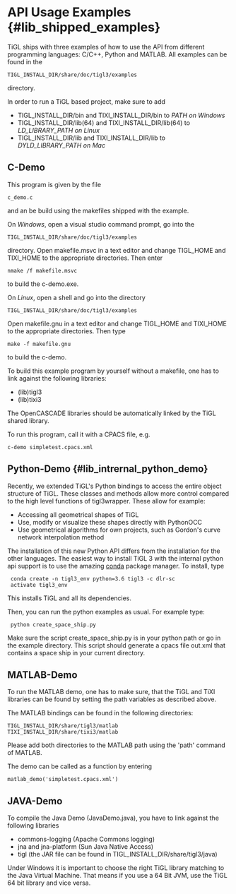 API Usage Examples {#lib_shipped_examples}
=========================

TiGL ships with three examples of how to use the API from different programming languages: C/C++, Python and MATLAB. 
All examples can be found in the

    TIGL_INSTALL_DIR/share/doc/tigl3/examples

directory.

In order to run a TiGL based project, make sure to add
  - TIGL_INSTALL_DIR/bin and TIXI_INSTALL_DIR/bin to *PATH on Windows*
  - TIGL_INSTALL_DIR/lib(64) and TIXI_INSTALL_DIR/lib(64) to *LD_LIBRARY_PATH on Linux*
  - TIGL_INSTALL_DIR/lib and TIXI_INSTALL_DIR/lib to *DYLD_LIBRARY_PATH on Mac*
	
	
C-Demo
------

This program is given by the file 

    c_demo.c

and an be build using the makefiles shipped with the example.

On *Windows*, open a visual studio command prompt, go into the 

    TIGL_INSTALL_DIR/share/doc/tigl3/examples 

directory. Open makefile.msvc in a text editor and
change TIGL_HOME and TIXI_HOME to the appropriate directories. Then enter

    nmake /f makefile.msvc

to build the c-demo.exe.

On *Linux*, open a shell and go into the directory 

    TIGL_INSTALL_DIR/share/doc/tigl3/examples 

Open makefile.gnu in a text editor and change TIGL_HOME and TIXI_HOME to the appropriate directories.
Then type

    make -f makefile.gnu

to build the c-demo.


To build this example program by yourself without a makefile, one has to link against the following libraries:
  - (lib)tigl3
  - (lib)tixi3

The OpenCASCADE libraries should be automatically linked by the TiGL shared library.

To run this program, call it with a CPACS file, e.g.

    c-demo simpletest.cpacs.xml

    
Python-Demo {#lib_intrernal_python_demo}
---------------------

Recently, we extended TiGL's Python bindings to access the entire object structure of TiGL. 
These classes and methods allow more control compared to the high level functions of tigl3wrapper.
These allow for example:

   - Accessing all geometrical shapes of TiGL
   - Use, modify or visualize these shapes directly with PythonOCC
   - Use geometrical algorithms for own projects, such as Gordon's curve network interpolation method

The installation of this new Python API differs from the installation for the other languages.
The easiest way to install TiGL 3 with the internal python api support is to use the
amazing [conda](http://conda.pydata.org/miniconda.html) package manager. To install, type

     conda create -n tigl3_env python=3.6 tigl3 -c dlr-sc
     activate tigl3_env
    
This installs TiGL and all its dependencies. 

Then, you can run the python examples as usual. For example type:

     python create_space_ship.py

Make sure the script create_space_ship.py is in your python path or go in the example
directory. This script should generate a cpacs file out.xml that contains a space ship
in your current directory.


MATLAB-Demo
-----------
To run the MATLAB demo, one has to make sure, that the TiGL and TiXI libraries
can be found by setting the path variables as described above. 

The MATLAB bindings can be found in the following directories:

    TIGL_INSTALL_DIR/share/tigl3/matlab
    TIXI_INSTALL_DIR/share/tixi3/matlab

Please add both directories to the MATLAB path using the 'path' command of MATLAB.

The demo can be called as a function by entering

    matlab_demo('simpletest.cpacs.xml')

	
JAVA-Demo
---------
To compile the Java Demo (JavaDemo.java), you have to link against the following libraries
  - commons-logging (Apache Commons logging)
  - jna and jna-platform (Sun Java Native Access)
  - tigl (the JAR file can be found in TIGL_INSTALL_DIR/share/tigl3/java)
	
Under Windows it is important to choose the right TiGL library matching to the Java Virtual Machine. 
That means if you use a 64 Bit JVM, use the TiGL 64 bit library and vice versa.

